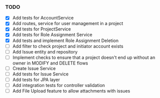 ### TODO

- [x] Add tests for AccountService
- [x] Add routes, service for user management in a project
- [x] Add tests for ProjectService
- [x] Add tests for Role Assignment Service
- [x] Add tests and implement Role Assignment Deletion
- [ ] Add filter to check project and initiator account exists
- [ ] Add Issue entity and repository
- [ ] Implement checks to ensure that a project doesn't end up without an owner in MODIFY and DELETE flows
- [ ] Create Issue Service
- [ ] Add tests for Issue Service
- [ ] Add tests for JPA layer
- [ ] Add integration tests for controller validation
- [ ] Add File Upload feature to allow attachments with issues